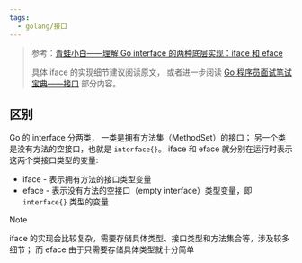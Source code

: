```yaml
---
tags:
  - golang/接口
---
```

> 参考：[青蛙小白——理解 Go interface 的两种底层实现：iface 和 eface](https://blog.frognew.com/2018/11/go-interface-iface-eface.html)
> 
> 具体 iface 的实现细节建议阅读原文，
> 或者进一步阅读 [Go 程序员面试笔试宝典——接口](https://golang.design/go-questions/interface/) 部分内容。

## 区别

Go 的 interface 分两类，
一类是拥有方法集（MethodSet）的接口；
另一个类是没有方法的空接口，也就是 `interface{}`。
iface 和 eface 就分别在运行时表示这两个类接口类型的变量:

- iface - 表示拥有方法的接口类型变量
- eface - 表示没有方法的空接口（empty interface）类型变量，即 `interface{}` 类型的变量

> [!note]
> iface 的实现会比较复杂，需要存储具体类型、接口类型和方法集合等，涉及较多细节；
> 而 eface 由于只需要存储具体类型就十分简单
